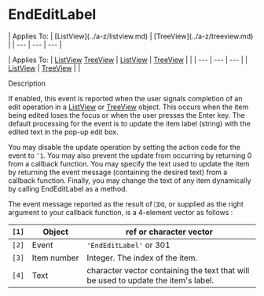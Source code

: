 



<h1 class="heading"><span class="name">EndEditLabel</span></h1>
| Applies To: | [ListView](../a-z/listview.md) | [TreeView](../a-z/treeview.md) |
| --- | --- | ---  |

| Applies To: | [ListView](../a-z/listview.md) [TreeView](../a-z/treeview.md) | [ListView](../a-z/listview.md) | [TreeView](../a-z/treeview.md) |  |
| --- | --- | ---  |
| [ListView](../a-z/listview.md) | [TreeView](../a-z/treeview.md) |  |


Description


If enabled, this event is reported when the user signals completion of an edit operation in a [ListView](../a-z/listview.md) or [TreeView](../a-z/treeview.md) object. This occurs when the item being edited loses the focus or when the user presses the Enter key. The default processing for the event is to update the item label (string) with the edited text in the pop-up edit box.


You may disable the update operation by setting the action code for the event to `¯1`. You may also prevent the update from occurring by returning 0 from a callback function. You may specify the text used to update the item by returning the event message (containing the desired text) from a callback function. Finally, you may change the text of any item dynamically by calling EndEditLabel as a method.



The event message reported as the result of `⎕DQ`, or supplied as the right argument to your callback function, is a 4-element vector as follows :

| `[1]` | Object | ref or character vector |
| --- | --- | ---  |
| `[2]` | Event | `'EndEditLabel'` or 301 |
| `[3]` | Item number | Integer. The index of the item. |
| `[4]` | Text | character vector containing the text that will be used to update the item's label. |



